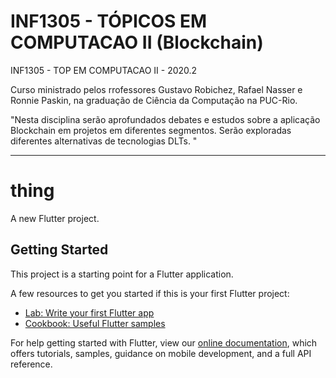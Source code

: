 # INF1305 - TÓPICOS EM COMPUTACAO II (Blockchain)
 INF1305 - TOP EM COMPUTACAO II - 2020.2

Curso ministrado pelos rrofessores Gustavo Robichez, Rafael Nasser e Ronnie Paskin, na graduação de Ciência da Computação na PUC-Rio.

"Nesta disciplina serão aprofundados debates e estudos sobre a aplicação Blockchain em projetos em diferentes segmentos. 
Serão exploradas diferentes alternativas de tecnologias DLTs. "

---
# thing

A new Flutter project.

## Getting Started

This project is a starting point for a Flutter application.

A few resources to get you started if this is your first Flutter project:

- [Lab: Write your first Flutter app](https://flutter.dev/docs/get-started/codelab)
- [Cookbook: Useful Flutter samples](https://flutter.dev/docs/cookbook)

For help getting started with Flutter, view our
[online documentation](https://flutter.dev/docs), which offers tutorials,
samples, guidance on mobile development, and a full API reference.
